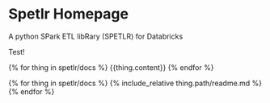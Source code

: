 # Spetlr Homepage

A python SPark ETL libRary (SPETLR) for Databricks

Test!

{% for thing in spetlr/docs %}
  {{thing.content}}
{% endfor %}

{% for thing in spetlr/docs %}
    {% include_relative thing.path/readme.md %}
{% endfor %}

